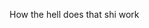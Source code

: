 How the hell does that shi work 




<!---
offlineneko/offlineneko is a ✨ special ✨ repository because its `README.md` (this file) appears on your GitHub profile.
You can click the Preview link to take a look at your changes.
--->

